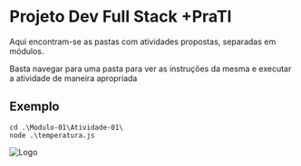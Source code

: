 
# Projeto Dev Full Stack +PraTI

Aqui encontram-se as pastas com atividades propostas, separadas em módulos.

Basta navegar para uma pasta para ver as instruções da mesma e executar a atividade de maneira apropriada


## Exemplo

```terminal
cd .\Modulo-01\Atividade-01\
node .\temperatura.js
```


![Logo](https://media1.tenor.com/m/0gEdhScu_kYAAAAC/pepe-pepe-dance.gif)

